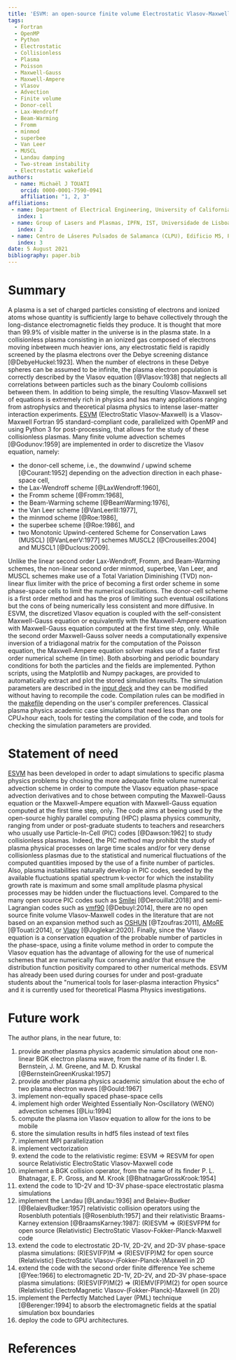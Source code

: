 ```yaml
---
title: 'ESVM: an open-source finite volume Electrostatic Vlasov-Maxwell code'
tags:
  - Fortran
  - OpenMP
  - Python
  - Electrostatic 
  - Collisionless
  - Plasma
  - Poisson 
  - Maxwell-Gauss
  - Maxwell-Ampere
  - Vlasov
  - Advection
  - Finite volume
  - Donor-cell
  - Lax-Wendroff
  - Beam-Warming
  - Fromm 
  - minmod
  - superbee
  - Van Leer
  - MUSCL
  - Landau damping
  - Two-stream instability
  - Electrostatic wakefield
authors:
  - name: Michaël J TOUATI
    orcid: 0000-0001-7590-0941
    affiliation: "1, 2, 3"
affiliations:
 - name: Department of Electrical Engineering, University of California Los Angeles, Los Angeles, CA 90095, USA
   index: 1
 - name: Group of Lasers and Plasmas, IPFN, IST, Universidade de Lisboa, Lisbon, Portugal
   index: 2
 - name: Centro de Láseres Pulsados de Salamanca (CLPU), Edificio M5, Parque Cientfico, C/ Adaja 8, 37185 Villamayor, Salamanca, Spain (current affiliation)
   index: 3
date: 5 August 2021
bibliography: paper.bib
---
```


# Summary

A plasma is a set of charged particles consisting of electrons and ionized atoms whose quantity is sufficiently large to behave collectively through the long-distance electromagnetic fields they produce. It is thought that more than 99.9% of visible matter in the universe is in the plasma state. In a collisionless plasma  consisting in an ionized gas composed of electrons moving inbetween much heavier ions, any electrostatic field is rapidly screened by the plasma electrons over the Debye screening distance [@DebyeHuckel:1923]. When the number of electrons in these Debye spheres can be assumed to be infinite, the plasma electron population is correctly described by the Vlasov equation [@Vlasov:1938] that neglects all correlations between particles such as the binary Coulomb collisions between them. In addition to being simple, the resulting Vlasov-Maxwell set of equations is extremely rich in physics and has many applications ranging from astrophysics and theoretical plasma physics to intense laser-matter interaction experiments. [ESVM](https://github.com/michaeltouati/ESVM) (ElectroStatic Vlasov-Maxwell) is a Vlasov-Maxwell Fortran 95 standard-compliant code, parallelized with OpenMP and using Python 3 for post-processing, that allows for the study of these collisionless plasmas. Many finite volume advection schemes [@Godunov:1959] are implemented in order to discretize the Vlasov equation, namely:

- the donor-cell scheme, i.e., the downwind / upwind scheme [@Courant:1952] depending on the advection direction in each phase-space cell, 
- the Lax-Wendroff scheme [@LaxWendroff:1960], 
- the Fromm scheme [@Fromm:1968],
- the Beam-Warming scheme [@BeamWarming:1976],
- the Van Leer scheme [@VanLeerIII:1977],
- the minmod scheme [@Roe:1986], 
- the superbee scheme [@Roe:1986], and 
- two Monotonic Upwind-centered Scheme for Conservation Laws (MUSCL) [@VanLeerV:1977] schemes MUSCL2 [@Crouseilles:2004] and MUSCL1 [@Duclous:2009]. 

Unlike the linear second order Lax-Wendroff, Fromm, and Beam-Warming schemes, the non-linear second order minmod, superbee, Van Leer, and MUSCL schemes make use of a Total Variation Diminishing (TVD) non-linear flux limiter with the price of becoming a first order scheme in some phase-space cells to limit the numerical oscillations. The donor-cell scheme is a first order method and has the pros of limiting such eventual oscillations but the cons of being numerically less consistent and more diffusive. In ESVM, the discretized Vlasov equation is coupled with the self-consistent Maxwell-Gauss equation or equivalently with the Maxwell-Ampere equation with Maxwell-Gauss equation computed at the first time step, only. While the second order Maxwell-Gauss solver needs a computationally expensive inversion of a tridiagonal matrix for the computation of the Poisson equation, the Maxwell-Ampere equation solver makes use of a faster first order numerical scheme (in time). Both absorbing and periodic boundary conditions for both the particles and the fields are implemented. Python scripts, using the Matplotlib and Numpy packages, are provided to automatically extract and plot the stored simulation results. The simulation parameters are described in the [input deck](https://github.com/michaeltouati/ESVM/blob/master/input-deck) and they can be modified without having to recompile the code. Compilation rules can be modified in the [makefile](https://github.com/michaeltouati/ESVM/blob/master/makefile) depending on the user's compiler preferences. Classical plasma physics academic case simulations that need less than one CPU$\times$hour each, tools for testing the compilation of the code, and tools for checking the simulation parameters are provided. 

# Statement of need

[ESVM](https://github.com/michaeltouati/ESVM) has been developed in order to adapt simulations to specific plasma physics problems by chosing the more adequate finite volume numerical advection scheme in order to compute the Vlasov equation phase-space advection derivatives and to chose between computing the Maxwell-Gauss equation or the Maxwell-Ampere equation with Maxwell-Gauss equation computed at the first time step, only. The code aims at beeing used by the open-source highly parallel computing (HPC) plasma physics community, ranging from under or post-graduate students to teachers and researchers who usually use Particle-In-Cell (PIC) codes [@Dawson:1962] to study collisionless plasmas. Indeed, the PIC method may prohibit the study of plasma physical processes on large time scales and/or for very dense collisionless plasmas due to the statistical and numerical fluctuations of the computed quantities imposed by the use of a finite number of particles. Also, plasma instabilities naturally develop in PIC codes, seeded by the available fluctuations spatial spectrum k-vector for which the instability growth rate is maximum and some small amplitude plasma physical processes may be hidden under the fluctuactions level. Compared to the many open source PIC codes such as [Smilei](https://github.com/SmileiPIC/Smilei) [@Derouillat:2018] and semi-Lagrangian codes such as [vmf90](https://github.com/pdebuyl/vmf90) [@Debuyl:2014], there are no open source finite volume Vlasov-Maxwell codes in the literature that are not based on an expansion method such as [OSHUN](https://github.com/UCLA-Plasma-Simulation-Group/OSHUN) [@Tzoufras:2011],  [AMoRE](https://github.com/michaeltouati/AMoRE) [@Touati:2014], or [Vlapy](https://github.com/joglekara/VlaPy) [@Joglekar:2020]. Finally, since the Vlasov equation is a conservation equation of the probable number of particles in the phase-space, using a finite volume method in order to compute the Vlasov equation has the advantage of allowing for the use of numerical schemes that are numerically flux conserving and/or that ensure the distribution function positivity compared to other numerical methods. ESVM has already been used during courses for under and post-graduate students about the "numerical tools for laser-plasma interaction Physics" and it is currently used for theoretical Plasma Physics investigations.

# Future work

The author plans, in the near future, to:

1. provide another plasma physics academic simulation about one non-linear BGK electron plasma wave, from the name of its finder I. B. Bernstein, J. M. Greene, and M. D. Kruskal [@BernsteinGreenKruskal:1957]
2. provide another plasma physics academic simulation about the echo of two plasma electron waves [@Gould:1967]
3. implement non-equally spaced phase-space cells
4. implement high order Weighted Essentially Non-Oscillatory (WENO) advection schemes [@Liu:1994]
5. compute the plasma ion Vlasov equation to allow for the ions to be mobile 
6. store the simulation results in hdf5 files instead of text files
7. implement MPI parallelization
8. implement vectorization
9. extend the code to the relativistic regime: ESVM $\Rightarrow$ RESVM for open source Relativistic ElectroStatic Vlasov-Maxwell code
10. implement a BGK collision operator, from the name of its finder P. L. Bhatnagar, E. P. Gross,  and M. Krook [@BhatnagarGrossKrook:1954]
11. extend the code to 1D-2V and 1D-3V phase-space electrostatic plasma simulations
12. implement the Landau [@Landau:1936] and Belaiev-Budker [@BelaievBudker:1957] relativistic collision operators using the Rosenbluth potentials [@Rosenbluth:1957] and their relativistic Braams-Karney extension [@BraamsKarney:1987]: (R)ESVM $\Rightarrow$ (R)ESVFPM for open source (Relativistic) ElectroStatic Vlasov-Fokker-Planck-Maxwell code
13. extend the code to electrostatic 2D-1V, 2D-2V, and 2D-3V phase-space plasma simulations: (R)ESV(FP)M $\Rightarrow$ (R)ESV(FP)M2 for open source (Relativistic) ElectroStatic Vlasov-(Fokker-Planck-)Maxwell in 2D
14. extend the code with the second order finite difference Yee scheme [@Yee:1966] to electromagnetic 2D-1V, 2D-2V, and 2D-3V phase-space plasma simulations: (R)ESV(FP)M(2) $\Rightarrow$ (R)EMV(FP)M(2) for open source (Relativistic) ElectroMagnetic Vlasov-(Fokker-Planck)-Maxwell (in 2D)
15. implement the Perfectly Matched Layer (PML) technique [@Berenger:1994] to absorb the electromagnetic fields at the spatial simulation box boundaries
16. deploy the code to GPU architectures.

# References
